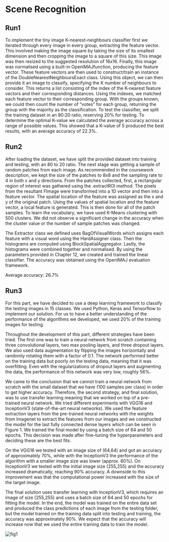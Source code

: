 # Scene Recognition

## Run1

To implement the tiny image K-nearest-neighbours classifier first we iterated through every image in every group, extracting the feature vector. This involved making the image square by taking the size of its smallest dimension and then cropping the image to a square of this size. This image was then resized to the suggested resolution of 16x16. Finally, this image was normalised using a built-in OpenIMAJfunction, producing the feature vector.
These feature vectors are then used to construct/train an instance of the DoubleNearestNeighboursExact class. Using this object, we can then provide it an image to classify, specifying the K number of neighbours to consider. This returns a list consisting of the index of the K-nearest feature vectors and their corresponding distances. Using the indexes, we matched each feature vector to their corresponding group. With the groups known, we could then count the number of “votes” for each group, returning the group with the majority as the classification.
To test the classifier, we split the training dataset in an 80:20 ratio, reserving 20% for testing. To determine the optimal K-value we calculated the average accuracy across a range of possible values. This showed that a K-value of 5 produced the best results, with an average accuracy of 22.3%.

## Run2

After loading the dataset, we have split the provided dataset into training and testing, with an 80 to 20 ratio. The next stage was getting a sample of random patches from each image. As recommended in the coursework description, we kept the size of the patches to 8x8 and the sampling rate to 4 in both x and y directions. From the patches collected, first, a rectangular region of interest was gathered using the .extractROI method. The pixels from the resultant FImage were transformed into a 1D vector and then into a feature vector. The spatial location of the feature was assigned as the x and y of the original patch. Using the values of spatial location and the feature vector, a local feature is generated. This is then done for all of the patch samples. To learn the vocabulary, we have used K-Means clustering with 500 clusters. We did not observe a significant change in the accuracy when the cluster value or the number of sample patches was changed.

The Extractor class we defined uses BagOfVisualWords which assigns each feature with a visual word using the HardAssigner class. Then the histograms are computed using BlockSpatialAggregator. Lastly, the histograms were combined together and normalised. By using the parameters provided in Chapter 12, we created and trained the linear classifier.  The accuracy was obtained using the OpenIMAJ evaluation framework.

Average accuracy: 26.7%

## Run3

For this part, we have decided to use a deep learning framework to classify the testing images in 15 classes. We used Python, Keras and Tensorflow to implement our solution. For us to have a better understanding of the performance of the algorithms we developed, we used 20% of the training images for testing.

Throughout the development of this part, different strategies have been tried. The first one was to train a neural network from scratch containing three convolutional layers, two max pooling layers, and three dropout layers. We also used data augmentation by flipping the images horizontally and randomly rotating them with a factor of 0.1. The network performed better on the training data but poorly on the testing data, meaning that it was overfitting. Even with the regularizations of dropout layers and augmenting the data, the performance of this network was very low, roughly 56%.

We came to the conclusion that we cannot train a neural network from scratch with the small dataset that we have (100 samples per class) in order to get higher accuracy. Therefore, the second strategy, and final solution, was to use transfer learning meaning that we worked on top of a pre-trained neural network. We tried different experiments with VGG16 and InceptionV3 (state-of-the-art neural networks). We used the feature extraction layers from the pre-trained neural networks with the weights from Imagenet to extract the features from our images and we constructed the model for the last fully connected dense layers which can be seen in Figure 1. We trained the final model by using a batch size of 64 and 50 epochs. This decision was made after fine-tuning the hyperparameters and deciding these are the best fits.

On the VGG16 we tested with an image size of (64,64) and got an accuracy of approximately 70%, while with the InceptionV3 the performance of the algorithm with a smaller image size was lower (approx. 60%). On InceptionV3 we tested with the initial image size (255,255) and the accuracy increased dramatically, reaching 90% accuracy. A downside to this improvement was that the computational power increased with the size of the target image.

The final solution uses transfer learning with InceptionV3, which requires an image of size (255,255) and uses a batch size of 64 and 50 epochs for fitting the model. In the end, the model was trained on the entire data set and produced the class predictions of each image from the testing folder, but the model trained on the training data split into testing and training, the accuracy was approximately 90%. We expect that the accuracy will increase now that we used the entire training data to train the model.

![fig1](https://user-images.githubusercontent.com/37437735/147774039-c5dd7fb7-19af-419a-9d0e-c3a4674008c0.PNG)
